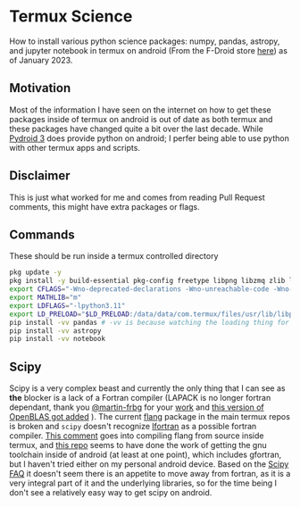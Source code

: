 # Termux Science
How to install various python science packages: numpy, pandas, astropy, and jupyter notebook in termux on android (From the F-Droid store [here](https://f-droid.org/en/packages/com.termux/)) as of January 2023.

## Motivation
Most of the information I have seen on the internet on how to get these packages inside of termux on android is out of date as both termux and these packages have changed quite a bit over the last decade. While [Pydroid 3](https://play.google.com/store/apps/details?id=ru.iiec.pydroid3&hl=en_US&gl=US&pli=1) does provide python on android; I perfer being able to use python with other termux apps and scripts. 

## Disclaimer
This is just what worked for me and comes from reading Pull Request comments, this might have extra packages or flags.

## Commands
These should be run inside a termux controlled directory

```sh
pkg update -y
pkg install -y build-essential pkg-config freetype libpng libzmq zlib libxml2 fftw libandroid-execinfo libarrow-cpp libjpeg-turbo clang cmake ninja rust git python python-pip python-numpy python-static matplotlib libarrow-python
export CFLAGS="-Wno-deprecated-declarations -Wno-unreachable-code -Wno-int-conversion"
export MATHLIB="m"
export LDFLAGS="-lpython3.11"
export LD_PRELOAD="$LD_PRELOAD:/data/data/com.termux/files/usr/lib/libpython3.11.so.1.0"
pip install -vv pandas # -vv is because watching the loading thing for 40 minutes is not fun
pip install -vv astropy
pip install -vv notebook
```

## Scipy
Scipy is a very complex beast and currently the only thing that I can see as **the** blocker is a lack of a Fortran compiler (LAPACK is no longer fortran dependant, thank you [@martin-frbg](https://github.com/martin-frbg) for your [work](https://github.com/xianyi/OpenBLAS/pull/3539) and [this version of OpenBLAS got added](https://github.com/termux/termux-packages/pull/11441) ). The current [flang](https://github.com/llvm/llvm-project/tree/main/flang/) package in the main termux repos is broken and `scipy` doesn't recognize [lfortran](https://github.com/lfortran/lfortran) as a possible fortran compiler. [This comment](https://github.com/termux/termux-packages/issues/3719#issuecomment-1110005862) goes into compiling flang from source inside termux, and [this repo](https://github.com/buffer51/android-gfortran) seems to have done the work of getting the gnu toolchain inside of android (at least at one point), which includes gfortran, but I haven't tried either on my personal android device. Based on the [Scipy FAQ](https://scipy.org/faq/) it doesn't seem there is an appetite to move away from fortran, as it is a very integral part of it and the underlying libraries, so for the time being I don't see a relatively easy way to get scipy on android.

